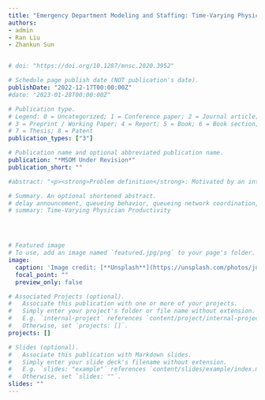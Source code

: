 ```yaml
---
title: "Emergency Department Modeling and Staffing: Time-Varying Physician Productivity"
authors:
- admin
- Ran Liu
- Zhankun Sun


# doi: "https://doi.org/10.1287/mnsc.2020.3952"

# Schedule page publish date (NOT publication's date).
publishDate: "2022-12-17T00:00:00Z"
#date: "2023-01-28T00:00:00Z"

# Publication type.
# Legend: 0 = Uncategorized; 1 = Conference paper; 2 = Journal article;
# 3 = Preprint / Working Paper; 4 = Report; 5 = Book; 6 = Book section;
# 7 = Thesis; 8 = Patent
publication_types: ["3"]

# Publication name and optional abbreviated publication name.
publication: "*MSOM Under Revision*"
publication_short: ""

#abstract: "<p><strong>Problem definition</strong>: Motivated by an intriguing observation of a time-varying pattern in physician productivity (measured by the number of new patients seen per hour, or PPH), we study a continuous-time optimal control problem to understand the transient behavior of individual physicians within their shifts in emergency departments (EDs). <strong>Methodology/results</strong>: By applying Pontryagin’s maximum principle, we characterize the optimal policy and provide insights into physician capacity, productivity, and throughput. We conclude that individual physicians’ transient behavior is intrinsic and mainly induced by shift-based scheduling. We leverage the insights from time-varying PPH to model a complex ED system as a time-varying multi-server queue with shift-hour-dependent service rates. Validated using data from two Canadian EDs, our simulation results show that our queueing model can accurately capture time-of-day-dependent patient waiting times with a simple parameter estimation procedure. In contrast, the simulated waiting times under constant service rates deviate significantly from the data. <strong>Managerial implications</strong>: Our results show that it is important to explicitly consider time-varying service rates to obtain accurate models of ED operations. The essence of our model is dimension reduction by state aggregation. As a result, the model allows for performance evaluation through the uniformization of a continuous-time Markov chain, which can be integrated with off-the-shelf algorithms for physician staffing. Our case study using data from a Canadian ED shows that the new shift schedules generated using our method can improve the current schedule in practice and result in substantial annual cost savings.</p>"

# Summary. An optional shortened abstract.
# delay announcement, queueing behavior, queueing network coordination, emergency department, cost of waiting
# summary: Time-Varying Physician Productivity




# Featured image
# To use, add an image named `featured.jpg/png` to your page's folder.
image:
  caption: 'Image credit: [**Unsplash**](https://unsplash.com/photos/jdD8gXaTZsc)'
  focal_point: ""
  preview_only: false

# Associated Projects (optional).
#   Associate this publication with one or more of your projects.
#   Simply enter your project's folder or file name without extension.
#   E.g. `internal-project` references `content/project/internal-project/index.md`.
#   Otherwise, set `projects: []`.
projects: []

# Slides (optional).
#   Associate this publication with Markdown slides.
#   Simply enter your slide deck's filename without extension.
#   E.g. `slides: "example"` references `content/slides/example/index.md`.
#   Otherwise, set `slides: ""`.
slides: ""
---
```

